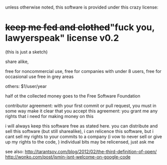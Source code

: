unless otherwise noted, this software is provided under this crazy license:

<del>keep me fed and clothed</del>"fuck you, lawyerspeak" license v0.2
===
(this is just a sketch)

share alike,

free for noncommercial use,
free for companies with under 8 users,
free for occasional use
free in grey areas

others: $1/user/year

half ot the collected money goes to the Free Software Foundation



contributor agreement:
with your first commit or pull request, you must in some way make it clear that you accept this agreement:
you grant me any rights that i need for making money on this 



i will always keep this software free as stated here.
you can distribute and sell this software (but still sharealike), 
i can relicence this software, 
but i cant sell my rights to your commits to a company
(i vow to never sell or give up my rights to the code, )
individual bits may be relicensed, just ask me





see also: 
http://tarantsov.com/blog/2012/02/the-third-definition-of-open/
http://wonko.com/post/jsmin-isnt-welcome-on-google-code





